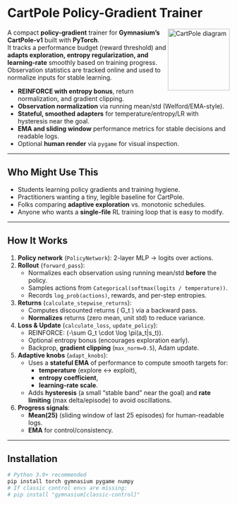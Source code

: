 # CartPole Policy-Gradient Trainer

<img src="https://upload.wikimedia.org/wikipedia/commons/2/2c/Cart-pendulum.svg" align="right" alt="CartPole diagram" width="140" height="140">

A compact **policy-gradient** trainer for **Gymnasium’s CartPole-v1** built with **PyTorch**.  
It tracks a performance budget (reward threshold) and **adapts exploration, entropy regularization, and learning-rate** smoothly based on training progress. Observation statistics are tracked online and used to normalize inputs for stable learning.

- **REINFORCE with entropy bonus**, return normalization, and gradient clipping.  
- **Observation normalization** via running mean/std (Welford/EMA-style).  
- **Stateful, smoothed adapters** for temperature/entropy/LR with hysteresis near the goal.  
- **EMA and sliding window** performance metrics for stable decisions and readable logs.  
- Optional **human render** via `pygame` for visual inspection.

---

## Who Might Use This

- Students learning policy gradients and training hygiene.  
- Practitioners wanting a tiny, legible baseline for CartPole.  
- Folks comparing **adaptive exploration** vs. monotonic schedules.  
- Anyone who wants a **single-file** RL training loop that is easy to modify.  

---

## How It Works

1. **Policy network** (`PolicyNetwork`): 2-layer MLP → logits over actions.  
2. **Rollout** (`forward_pass`):
   - Normalizes each observation using running mean/std **before** the policy.
   - Samples actions from `Categorical(softmax(logits / temperature))`.
   - Records `log_prob(actions)`, rewards, and per-step entropies.
3. **Returns** (`calculate_stepwise_returns`):
   - Computes discounted returns \( G_t \) via a backward pass.
   - **Normalizes** returns (zero mean, unit std) to reduce variance.
4. **Loss & Update** (`calculate_loss`, `update_policy`):
   - REINFORCE: \(-\sum G_t \cdot \log \pi(a_t|s_t)\).
   - Optional entropy bonus (encourages exploration early).
   - Backprop, **gradient clipping** (`max_norm=0.5`), Adam update.
5. **Adaptive knobs** (`adapt_knobs`):
   - Uses a **stateful EMA** of performance to compute smooth targets for:
     - **temperature** (explore ↔ exploit),
     - **entropy coefficient**,
     - **learning-rate scale**.
   - Adds **hysteresis** (a small “stable band” near the goal) and **rate limiting** (max delta/episode) to avoid oscillations.
6. **Progress signals**:
   - **Mean(25)** (sliding window of last 25 episodes) for human-readable logs.
   - **EMA** for control/consistency.

---

## Installation

```bash
# Python 3.9+ recommended
pip install torch gymnasium pygame numpy
# If classic control envs are missing:
# pip install "gymnasium[classic-control]"
